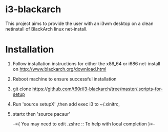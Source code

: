 i3-blackarch
============

This project aims to provide the user with an i3wm desktop on a clean netinstall of BlackArch linux net-install.  

Installation
============

1. Follow installation instructions for either the x86_64 or i686 net-install on http://www.blackarch.org/download.html
2. Reboot machine to ensure successful installation
3. git clone https://github.com/t60r/i3-blackarch/tree/master/.scripts-for-setup
4. Run 'source setupX' ,then add exec i3 to ~/.xinitrc, 
5. startx
   then 'source pacaur'

	-={ You may need to edit .zshrc :: To help with local completion }=- 
